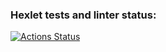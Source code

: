 ### Hexlet tests and linter status:
[![Actions Status](https://github.com/xankee/frontend-project-44/actions/workflows/hexlet-check.yml/badge.svg)](https://github.com/xankee/frontend-project-44/actions)